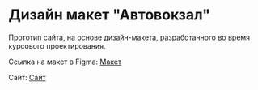 # Дизайн макет "Автовокзал"

Прототип сайта, на основе дизайн-макета, разработанного во время курсового проектирования.

Ссылка на макет в Figma: [Макет](https://www.figma.com/file/xnTpmIXgZ64R0JzPGSgvFL/Course-Project-Bus-Site?node-id=0%3A1)

Сайт: [Сайт](https://suspicious-gates-9767c8.netlify.app/)
